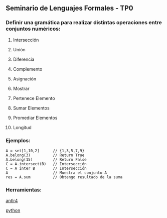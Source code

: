 ## Seminario de Lenguajes Formales - TP0

### Definir una gramática para realizar distintas operaciones entre conjuntos numéricos:


1) Intersección

2) Unión

3) Diferencia

4) Complemento

5) Asignación

6) Mostrar

7) Pertenece Elemento

8) Sumar Elementos

9) Promediar Elementos

10) Longitud

### Ejemplos:

    A = set[1,10,2]      // {1,3,5,7,9}
    A.belong(3)          // Return True
    A.belong(15)         // Return False
    C = A.intersect(B)   // Intersección
    C = A inter B        // Intersección
    A                    // Muestra el conjunto A
    res = A.sum          // Obtengo resultado de la suma

### Herramientas:
[antlr4](http://www.antlr.org/)

[python](https://www.python.org/)







